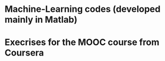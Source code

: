 # Machine-Learning codes (developed mainly in Matlab)
# Execrises for the MOOC course from Coursera
